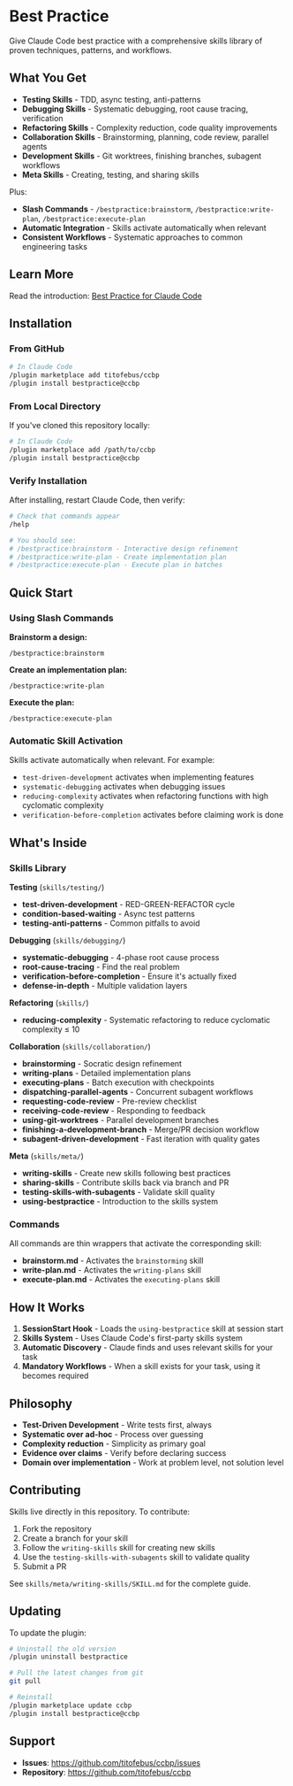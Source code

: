 # Best Practice

Give Claude Code best practice with a comprehensive skills library of proven techniques, patterns, and workflows.

## What You Get

- **Testing Skills** - TDD, async testing, anti-patterns
- **Debugging Skills** - Systematic debugging, root cause tracing, verification
- **Refactoring Skills** - Complexity reduction, code quality improvements
- **Collaboration Skills** - Brainstorming, planning, code review, parallel agents
- **Development Skills** - Git worktrees, finishing branches, subagent workflows
- **Meta Skills** - Creating, testing, and sharing skills

Plus:
- **Slash Commands** - `/bestpractice:brainstorm`, `/bestpractice:write-plan`, `/bestpractice:execute-plan`
- **Automatic Integration** - Skills activate automatically when relevant
- **Consistent Workflows** - Systematic approaches to common engineering tasks

## Learn More

Read the introduction: [Best Practice for Claude Code](https://blog.fsck.com/2025/10/09/bestpractice/)

## Installation

### From GitHub

```bash
# In Claude Code
/plugin marketplace add titofebus/ccbp
/plugin install bestpractice@ccbp
```

### From Local Directory

If you've cloned this repository locally:

```bash
# In Claude Code
/plugin marketplace add /path/to/ccbp
/plugin install bestpractice@ccbp
```

### Verify Installation

After installing, restart Claude Code, then verify:

```bash
# Check that commands appear
/help

# You should see:
# /bestpractice:brainstorm - Interactive design refinement
# /bestpractice:write-plan - Create implementation plan
# /bestpractice:execute-plan - Execute plan in batches
```

## Quick Start

### Using Slash Commands

**Brainstorm a design:**
```
/bestpractice:brainstorm
```

**Create an implementation plan:**
```
/bestpractice:write-plan
```

**Execute the plan:**
```
/bestpractice:execute-plan
```

### Automatic Skill Activation

Skills activate automatically when relevant. For example:
- `test-driven-development` activates when implementing features
- `systematic-debugging` activates when debugging issues
- `reducing-complexity` activates when refactoring functions with high cyclomatic complexity
- `verification-before-completion` activates before claiming work is done

## What's Inside

### Skills Library

**Testing** (`skills/testing/`)
- **test-driven-development** - RED-GREEN-REFACTOR cycle
- **condition-based-waiting** - Async test patterns
- **testing-anti-patterns** - Common pitfalls to avoid

**Debugging** (`skills/debugging/`)
- **systematic-debugging** - 4-phase root cause process
- **root-cause-tracing** - Find the real problem
- **verification-before-completion** - Ensure it's actually fixed
- **defense-in-depth** - Multiple validation layers

**Refactoring** (`skills/`)
- **reducing-complexity** - Systematic refactoring to reduce cyclomatic complexity ≤ 10

**Collaboration** (`skills/collaboration/`)
- **brainstorming** - Socratic design refinement
- **writing-plans** - Detailed implementation plans
- **executing-plans** - Batch execution with checkpoints
- **dispatching-parallel-agents** - Concurrent subagent workflows
- **requesting-code-review** - Pre-review checklist
- **receiving-code-review** - Responding to feedback
- **using-git-worktrees** - Parallel development branches
- **finishing-a-development-branch** - Merge/PR decision workflow
- **subagent-driven-development** - Fast iteration with quality gates

**Meta** (`skills/meta/`)
- **writing-skills** - Create new skills following best practices
- **sharing-skills** - Contribute skills back via branch and PR
- **testing-skills-with-subagents** - Validate skill quality
- **using-bestpractice** - Introduction to the skills system

### Commands

All commands are thin wrappers that activate the corresponding skill:

- **brainstorm.md** - Activates the `brainstorming` skill
- **write-plan.md** - Activates the `writing-plans` skill
- **execute-plan.md** - Activates the `executing-plans` skill

## How It Works

1. **SessionStart Hook** - Loads the `using-bestpractice` skill at session start
2. **Skills System** - Uses Claude Code's first-party skills system
3. **Automatic Discovery** - Claude finds and uses relevant skills for your task
4. **Mandatory Workflows** - When a skill exists for your task, using it becomes required

## Philosophy

- **Test-Driven Development** - Write tests first, always
- **Systematic over ad-hoc** - Process over guessing
- **Complexity reduction** - Simplicity as primary goal
- **Evidence over claims** - Verify before declaring success
- **Domain over implementation** - Work at problem level, not solution level

## Contributing

Skills live directly in this repository. To contribute:

1. Fork the repository
2. Create a branch for your skill
3. Follow the `writing-skills` skill for creating new skills
4. Use the `testing-skills-with-subagents` skill to validate quality
5. Submit a PR

See `skills/meta/writing-skills/SKILL.md` for the complete guide.

## Updating

To update the plugin:

```bash
# Uninstall the old version
/plugin uninstall bestpractice

# Pull the latest changes from git
git pull

# Reinstall
/plugin marketplace update ccbp
/plugin install bestpractice@ccbp
```

## Support

- **Issues**: https://github.com/titofebus/ccbp/issues
- **Repository**: https://github.com/titofebus/ccbp
